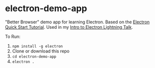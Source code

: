 # electron-demo-app
"Better Browser" demo app for learning Electron. Based on the [Electron Quick Start Tutorial](http://electron.atom.io/docs/tutorial/quick-start/). Used in my [Intro to Electron Lightning Talk](https://github.com/chriskwan/electron-lightning-talk).

To Run:

1. `npm install -g electron`
1. Clone or download this repo
1. `cd electron-demo-app`
1. `electron .`

